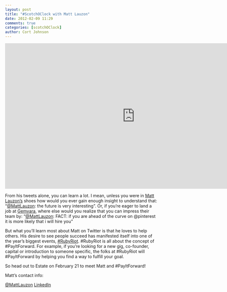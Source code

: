 ```yaml
---
layout: post
title: "#ScotchOClock with Matt Lauzon"
date: 2012-02-09 11:29
comments: true
categories: [scotchOClock]
author: Cort Johnson
---
```

<iframe width="853" height="480" src="http://www.youtube.com/embed/eYrOlj6LMRE" frameborder="0" allowfullscreen></iframe>

From his tweets alone, you can learn a lot.  I mean, unless you were in [Matt Lauzon’s](http://twitter.com/mattlauzon) shoes how would you ever gain enough insight to understand that: “[@MattLauzon](https://twitter.com/#!/mattlauzon/status/163720014275416065): the future is very interesting”.  Or, if you’re eager to land a job at [Gemvara](http://gemvara.com/), where else would you realize that you can impress their team by: “[@MattLauzon](https://twitter.com/#!/mattlauzon/status/167366786738683904): FACT: if you are ahead of the curve on @pinterest it is more likely that i will hire you”

But what you’ll learn most about Matt on Twitter is that he loves to help others.  His desire to see people succeed has manifested itself into one of the year’s biggest events, [#RubyRiot](http://therubyriot.com/).  #RubyRiot is all about the concept of #PayItForward.  For example, if you’re looking for a new gig, co-founder, capital or introduction to someone specific, the folks at #RubyRiot will #PayItForward by helping you find a way to fulfill your goal.

So head out to Estate on February 21 to meet Matt and #PayItForward!

Matt’s contact info:

[@MattLauzon](http://twitter.com/mattlauzon)
[LinkedIn](http://www.linkedin.com/pub/matt-lauzon/2/5aa/b20)
